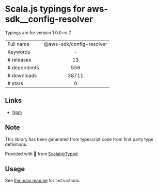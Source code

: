 
# Scala.js typings for aws-sdk__config-resolver

Typings are for version 1.0.0-rc.7



|                    |                 |
| ------------------ | :-------------: |
| Full name          | @aws-sdk/config-resolver |
| Keywords           | - |
| # releases         | 13 |
| # dependents       | 556 |
| # downloads        | 38711 |
| # stars            | 0 |

## Links
- [Npm](https://www.npmjs.com/package/%40aws-sdk%2Fconfig-resolver)
    


## Note
This library has been generated from typescript code from first party type definitions.

Provided with :purple_heart: from [ScalablyTyped](https://github.com/oyvindberg/ScalablyTyped)

## Usage
See [the main readme](../../readme.md) for instructions.


